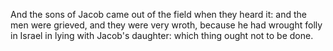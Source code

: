 And the sons of Jacob came out of the field when they heard it: and the men were grieved, and they were very wroth, because he had wrought folly in Israel in lying with Jacob's daughter: which thing ought not to be done.
